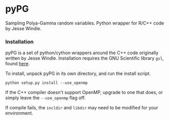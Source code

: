 
# pyPG
Sampling Polya-Gamma random variables.  Python wrapper for R/C++ code by Jesse Windle.

### Installation
pyPG is a set of python/cython wrappers around the C++ code originally written by Jesse Windle.  Installation requires the GNU Scientific library `gsl`, found [here](https://www.gnu.org/software/gsl/).  

To install, unpack pyPG in its own directory, and run the install script.

`python setup.py install --use_openmp`

If the C++ compiler doesn't support OpenMP, upgrade to one that does, or simply leave the `--use_openmp` flag off.  

If compile fails, the `incldir` and `libdir` may need to be modified for your environment.




